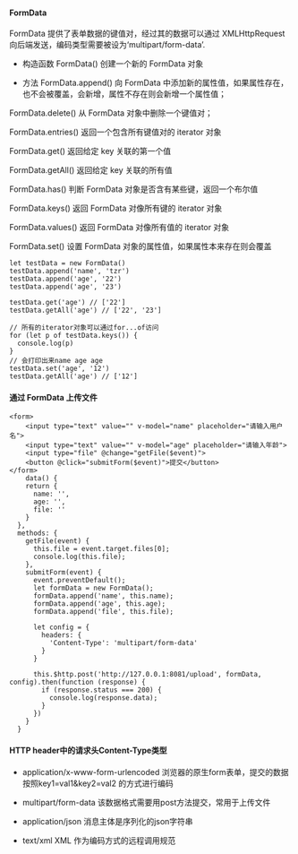 #### FormData

FormData 提供了表单数据的键值对，经过其的数据可以通过 XMLHttpRequest 向后端发送，编码类型需要被设为‘multipart/form-data’.

- 构造函数
  FormData() 创建一个新的 FormData 对象

- 方法
  FormData.append()
  向 FormData 中添加新的属性值，如果属性存在，也不会被覆盖，会新增，属性不存在则会新增一个属性值；

FormData.delete()
从 FormData 对象中删除一个键值对；

FormData.entries()
返回一个包含所有键值对的 iterator 对象

FormData.get()
返回给定 key 关联的第一个值

FormData.getAll()
返回给定 key 关联的所有值

FormData.has()
判断 FormData 对象是否含有某些键，返回一个布尔值

FormData.keys()
返回 FormData 对像所有键的 iterator 对象

FormData.values()
返回 FormData 对像所有值的 iterator 对象

FormData.set()
设置 FormData 对象的属性值，如果属性本来存在则会覆盖

```
let testData = new FormData()
testData.append('name', 'tzr')
testData.append('age', '22')
testData.append('age', '23')

testData.get('age') // ['22']
testData.getAll('age') // ['22', '23']

// 所有的iterator对象可以通过for...of访问
for (let p of testData.keys()) {
  console.log(p)
}
// 会打印出来name age age
testData.set('age', '12')
testData.getAll('age') // ['12']
```

#### 通过 FormData 上传文件

```
<form>
    <input type="text" value="" v-model="name" placeholder="请输入用户名">
    <input type="text" value="" v-model="age" placeholder="请输入年龄">
    <input type="file" @change="getFile($event)">
    <button @click="submitForm($event)">提交</button>
</form>
	data() {
    return {
      name: '',
      age: '',
      file: ''
    }
  },
  methods: {
    getFile(event) {
      this.file = event.target.files[0];
      console.log(this.file);
    },
    submitForm(event) {
      event.preventDefault();
      let formData = new FormData();
      formData.append('name', this.name);
      formData.append('age', this.age);
      formData.append('file', this.file);

      let config = {
        headers: {
          'Content-Type': 'multipart/form-data'
        }
      }

      this.$http.post('http://127.0.0.1:8081/upload', formData, config).then(function (response) {
        if (response.status === 200) {
          console.log(response.data);
        }
      })
    }
  }
```

#### HTTP header中的请求头Content-Type类型

- application/x-www-form-urlencoded
浏览器的原生form表单，提交的数据按照key1=val1&key2=val2 的方式进行编码

- multipart/form-data
该数据格式需要用post方法提交，常用于上传文件

- application/json
消息主体是序列化的json字符串

- text/xml
XML 作为编码方式的远程调用规范
